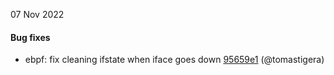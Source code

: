 07 Nov 2022

#### Bug fixes

- ebpf: fix cleaning ifstate when iface goes down [95659e1](https://github.com/projectcalico/calico/commit/95659e1167b49a24adb60abc79f279935f7d82cc) (@tomastigera)
